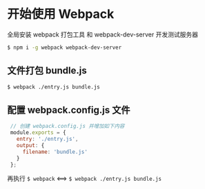 # 开始使用 Webpack
全局安装 webpack 打包工具 和 webpack-dev-server 开发测试服务器
```bash
$ npm i -g webpack webpack-dev-server
```
## 文件打包 bundle.js
```bash
$ webpack ./entry.js bundle.js
```
## 配置 webpack.config.js 文件
```javascript
 // 创建 webpack.config.js 并增加如下内容
 module.exports = {
   entry: './entry.js',
   output: {
     filename: 'bundle.js'
   }
 };
 ```
 再执行 `$ webpack` <==> `$ webpack ./entry.js bundle.js`
